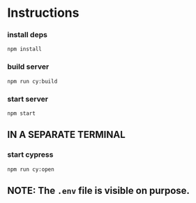 # Instructions

### install deps
`npm install`

### build server
`npm run cy:build`

### start server
`npm start`

## IN A SEPARATE TERMINAL

### start cypress
`npm run cy:open`

## NOTE: The `.env` file is visible on purpose. 